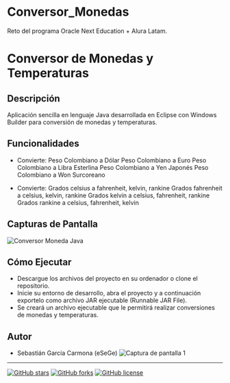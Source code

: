 # Conversor_Monedas
Reto del programa Oracle Next Education + Alura Latam.

# Conversor de Monedas y Temperaturas

## Descripción
Aplicación sencilla en lenguaje Java desarrollada en Eclipse con Windows Builder para conversión de monedas y temperaturas.

## Funcionalidades
- Convierte:
Peso Colombiano a Dólar 
Peso Colombiano a Euro
Peso Colombiano a Libra Esterlina
Peso Colombiano a Yen Japonés
Peso Colombiano a Won Surcoreano

- Convierte:
Grados celsius a fahrenheit, kelvin, rankine
Grados fahrenheit a celsius, kelvin, rankine
Grados kelvin a celsius, fahrenheit, rankine
Grados rankine a celsius, fahrenheit, kelvin



## Capturas de Pantalla
![Conversor Moneda Java](images/cap1.jpeg)
<!--![Conversor Moneda Java Opciones](images/cap2.jpeg)
![Conversor Temperatura Java](images/cap3.jpeg)
![Conversor Temperatura Java Opciones](images/cap4.jpeg)-->


## Cómo Ejecutar
- Descargue los archivos del proyecto en su ordenador o clone el repositorio.
- Inicie su entorno de desarrollo, abra el proyecto y a continuación exportelo como archivo JAR ejecutable (Runnable JAR File).
- Se creará un archivo ejecutable que le permitirá realizar conversiones de monedas y temperaturas.



## Autor
- Sebastián García Carmona (eSeGe)
![Captura de pantalla 1](ruta/a/imagen3.png)

---

[![GitHub stars](https://img.shields.io/github/stars/tuusuario/turepositorio.svg)](https://github.com/tuusuario/turepositorio/stargazers)
[![GitHub forks](https://img.shields.io/github/forks/tuusuario/turepositorio.svg)](https://github.com/tuusuario/turepositorio/network)
[![GitHub license](https://img.shields.io/github/license/tuusuario/turepositorio.svg)](https://github.com/tuusuario/turepositorio/blob/master/LICENSE)
